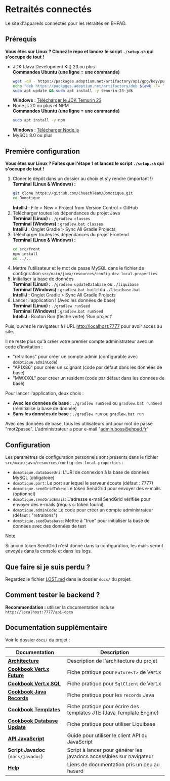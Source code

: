 # Retraités connectés

Le site d'appareils connectés pour les retraités en EHPAD.

## Prérequis

**Vous êtes sur Linux ? Clonez le repo et lancez le script `./setup.sh` qui s'occupe de tout !**

- JDK (Java Development Kit) 23 ou plus  
  **Commandes Ubuntu (une ligne = une commande)**
  ```bash
  wget -qO - https://packages.adoptium.net/artifactory/api/gpg/key/public | sudo gpg --dearmor | sudo tee /etc/apt/trusted.gpg.d/adoptium.gpg > /dev/null
  echo "deb https://packages.adoptium.net/artifactory/deb $(awk -F= '/^VERSION_CODENAME/{print$2}' /etc/os-release) main" | sudo tee /etc/apt/sources.list.d/adoptium.list
  sudo apt update && sudo apt install -y temurin-23-jdk
  ```
  **Windows** : [Télécharger le JDK Temurin 23](https://adoptium.net/fr/temurin/releases/?version=23&os=windows&arch=x64)
- Node.js 20 ou plus et NPM  
  **Commandes Ubuntu (une ligne = une commande)**
  ```bash
  sudo apt install -y npm
  ```
  **Windows** : [Télécharger Node.js](https://nodejs.org/en/download/current/)
- MySQL 8.0 ou plus

## Première configuration

**Vous êtes sur Linux ? Faites que l'étape 1 et lancez le script `./setup.sh` qui s'occupe de tout !**

1. Cloner le dépôt dans un dossier au choix et s'y rendre (important !)  
   **Terminal (Linux & Windows) :**
   ```bash
   git clone https://github.com/ChuechTeam/Domotique.git
   cd Domotique
   ```
   **IntelliJ :** File > New > Project from Version Control > GitHub
2. Télécharger toutes les dépendances du projet Java  
   **Terminal (Linux) :** `./gradlew classes`  
   **Terminal (Windows) :** `gradlew.bat classes`  
   **IntelliJ :** Onglet Gradle > Sync All Gradle Projects
3. Télécharger toutes les dépendances du projet Frontend  
   **Terminal (Linux & Windows) :** 
   ```bash
   cd src/front
   npm install
   cd ../..
   ```
4. Mettre l'utilisateur et le mot de passe MySQL dans le fichier de configuration
   `src/main/java/resources/config-dev-local.properties`
5. Initialiser la base de données   
   **Terminal (Linux) :** `./gradlew updateDatabase` ou `./liquibase`     
   **Terminal (Windows) :** `gradlew.bat build` ou `./liquibase.bat`    
   **IntelliJ :** Onglet Gradle > Sync All Gradle Projects
6. Lancer l'application ! (Avec les données de base)  
   **Terminal (Linux) :** `./gradlew runSeed`    
   **Terminal (Windows) :** `gradlew.bat runSeed`    
   **IntelliJ :** Bouton Run (flèche verte) 'Run project'

Puis, ouvrez le navigateur à l'URL [http://localhost:7777](http://localhost:7777) pour avoir accès au site.

Il ne reste plus qu'à créer votre premier compte administrateur avec un code d'invitation :
- "retraitons" pour créer un compte admin (configurable avec `domotique.adminCode`)
- "AP1X86" pour créer un soignant (code par défaut dans les données de base)
- "MWXX0L" pour créer un résident (code par défaut dans les données de base)

Pour lancer l'application, deux choix : 
- **Avec les données de base** : `./gradlew runSeed` ou `gradlew.bat runSeed` (réinitialise la base de donnée)
- **Sans les données de base** : `./gradlew run` ou `gradlew.bat run`

Avec ces données de base, tous les utilisateurs ont pour mot de passe "mot2passe". 
L'administrateur a pour e-mail "admin.boss@ehpad.fr"

## Configuration

Les paramètres de configuration personnels sont présents
dans le fichier `src/main/java/resources/config-dev-local.properties` :

- `domotique.databaseUri`: L'URI de connexion à la base de données MySQL (obligatoire)
- `domotique.port`: Le port sur lequel le serveur écoute (défaut : 7777)
- `domotique.sendGridToken`: Le token SendGrid pour envoyer des e-mails (optionnel)
- `domotique.sendGridEmail`: L'adresse e-mail SendGrid vérifiée pour envoyer des e-mails (requis si token fourni)
- `domotique.adminCode`: Le code pour créer un compte administrateur (défaut : "retraitons")
- `domotique.seedDatabase`: Mettre à "true" pour initialiser la base de données avec des données de test

> [!NOTE]
> Si aucun token SendGrid n'est donné dans la configuration, les mails seront envoyés
> dans la console et dans les logs.

## Que faire si je suis perdu ?

Regardez le fichier [LOST.md](docs/LOST.md) dans le dossier `docs/` du projet.

## Comment tester le backend ?

**Recommendation :** utiliser la documentation incluse `http://localhost:7777/api-docs`

## Documentation supplémentaire

Voir le dossier `docs/` du projet :

| Documentation                                                   | Description                                                          |
|-----------------------------------------------------------------|----------------------------------------------------------------------|
| **[Architecture](docs/ARCHITECTURE.md)**                        | Description de l'architecture du projet                              |
| **[Cookbook Vert.x Future](docs/COOKBOOK_VertxFuture.md)**      | Fiche pratique pour `Future<T>` de Vert.x                            |
| **[Cookbook Vert.x SQL](docs/COOKBOOK_VertxSql.md)**            | Fiche pratique pour `SqlClient` de Vert.x                            |
| **[Cookbook Java Records](docs/COOKBOOK_JavaRecords.md)**       | Fiche pratique pour les `records` Java                               |
| **[Cookbook Templates](docs/COOKBOOK_Templates.md)**            | Fiche pratique pour écrire des templates JTE (Java Template Engine)  |
| **[Cookbook Database Update](docs/COOKBOOK_DatabaseUpdate.md)** | Fiche pratique pour utiliser Liquibase                               |
| **[API JavaScript](docs/API_JavaScript.md)**                    | Guide pour utiliser le client API du JavaScript                      |
| **Script Javadoc** (`docs/javadoc`)                             | Script à lancer pour générer les javadocs accessibles sur navigateur |
| **[Help](docs/HELP.md)**                                        | Liens de documentation pris un peu au hasard                         |
